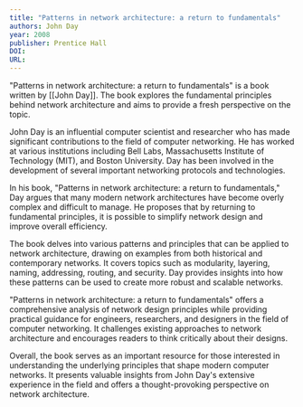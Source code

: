 ```yaml
---
title: "Patterns in network architecture: a return to fundamentals"
authors: John Day
year: 2008
publisher: Prentice Hall
DOI: 
URL: 
---
```


"Patterns in network architecture: a return to fundamentals" is a book written by [[John Day]]. The book explores the fundamental principles behind network architecture and aims to provide a fresh perspective on the topic.

John Day is an influential computer scientist and researcher who has made significant contributions to the field of computer networking. He has worked at various institutions including Bell Labs, Massachusetts Institute of Technology (MIT), and Boston University. Day has been involved in the development of several important networking protocols and technologies.

In his book, "Patterns in network architecture: a return to fundamentals," Day argues that many modern network architectures have become overly complex and difficult to manage. He proposes that by returning to fundamental principles, it is possible to simplify network design and improve overall efficiency.

The book delves into various patterns and principles that can be applied to network architecture, drawing on examples from both historical and contemporary networks. It covers topics such as modularity, layering, naming, addressing, routing, and security. Day provides insights into how these patterns can be used to create more robust and scalable networks.

"Patterns in network architecture: a return to fundamentals" offers a comprehensive analysis of network design principles while providing practical guidance for engineers, researchers, and designers in the field of computer networking. It challenges existing approaches to network architecture and encourages readers to think critically about their designs.

Overall, the book serves as an important resource for those interested in understanding the underlying principles that shape modern computer networks. It presents valuable insights from John Day's extensive experience in the field and offers a thought-provoking perspective on network architecture.